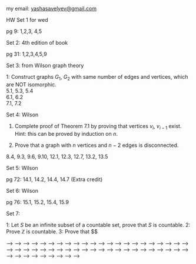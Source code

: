 my email: yashasavelyev@gmail.com 

HW Set 1 for wed

pg 9: 1,2,3, 4,5  

Set 2: 4th edition of book

pg 31: 1,2,3,4,5,9  

Set 3: from Wilson graph theory

1: Construct graphs $G_1$, $G_2$ with same number of edges and vertices, which are NOT isomorphic.  
5.1, 5.3, 5.4   
6.1, 6.2  
7.1, 7.2


Set 4: Wilson

1) Complete proof of Theorem 7.1 by proving that vertices $v_i$, $v_{i-1}$ exist.
Hint: this can be proved by induction on $n$.

2) Prove that a graph with $n$ vertices and $n-2$ edges is disconnected.

8.4, 9.3, 9.6, 9.10, 12.1, 12.3, 12.7, 13.2, 13.5  

Set 5: Wilson

pg 72: 14.1, 14.2, 14.4, 14.7 (Extra credit)  

Set 6: Wilson

pg 76: 15.1, 15.2, 15.4, 15.9  

Set 7: 

1: Let $S$ be an infinite subset of a countable set, prove that $S$ is countable.
2: Prove $\mathbb{Z}$ is countable.
3: Prove that $\$

<!-- pg 26: 2,5,6   -->
<!--  -->
<!-- HW Set 2 for thurs -->
<!--  -->
<!-- pg 196: 2   -->
<!-- pg 27: 12, 15   -->
<!--  -->
<!-- HW 3 for wed -->
<!--  -->
<!-- pg 196 3,4, 6   -->
<!-- Provide details for Corollary 9.3   -->
<!-- Wilson, Introduction to Graph theory: 8.4, 8.7   -->
<!--  -->
<!-- HW 4 for wed -->
<!--  -->
<!-- pg 228 Walk: 1 -->
<!-- Wilson: 9.1, 9.3, 9.5, 9.6 -->
<!--  -->
<!-- HW 5 for wed -->
<!--  -->
<!-- Wilson: 11.1, 11.4   -->
<!-- 12.1, 12.3, 13.1, 13.2, 13.5   -->
<!--  -->
<!-- HW 6 for wed -->
<!--  -->
<!-- Find the Euler characteristic of a surface of genus 2 from which two disks have been cut out. -->
<!--  -->
<!-- Wilson: 15.1, 15.2, 15.3, 15.5 -->
<!--  -->
<!-- HW 7 for same wed -->
<!--  -->
<!-- Hopfcroft: 2.2.1, 2.2.2, 2.2.9, 2.3.4 a) -->
<!--  -->
<!-- HW 8 for thurs, -->
<!--  -->
<!-- Hopfcroft: 2.3.4 a), 2.3.5 -->
<!--  -->
<!-- Hw 9 -->
<!--  -->
<!-- 1) Prove that an infinite subset of a countable set is countable (enumerable). -->
<!-- 2) Show that the set of positive rational numbers is countable. Hint, the slick way to do this is to use 1) by finding an injection from positive rationals to the positive integers. -->
<!-- <!-- 1) Prove that an infinite subset of a countably infinite set is countably infinite. --> -->
<!-- <!-- 1.1:  2, 3, 4, 5, 6a, 10 --> -->
<!-- <!--  --> -->
<!-- <!-- HW Set 2 for tue --> -->
<!-- <!--  --> -->
<!-- <!-- 1) Prove that a bounded sequence has a convergent subsequence. --> -->
<!-- <!--  --> -->
<!-- <!-- 1.2: 14, 17, 20   --> -->
<!-- <!-- 1.3: 26, 31   --> -->
<!-- <!-- 1.4: 34, 41, 42, 43   --> -->
<!-- <!--  --> -->
<!-- <!-- HW Set 3 for tue --> -->
<!-- <!--  --> -->
<!-- <!-- 2.1: 3, 5   --> -->
<!-- <!-- 2.2: 10, 11, 14   --> -->
<!-- <!-- 2.3: 18   --> -->
<!-- <!-- 2.4: 24, 25, 26   --> -->
<!-- <!-- 3.1: 1, 8   --> -->
<!-- <!-- 3.2: 12   --> -->
<!-- <!-- <!-- 3.3 19, 20, 25, 38, 40 --> --> -->
<!-- <!--  --> -->
<!-- <!-- HW set 4 for fri --> -->
<!-- <!--  --> -->
<!-- <!-- 3.3: 19, 24, 30, 36, 39 --> -->
<!-- <!--  --> -->
<!-- <!-- set 5 for fri --> -->
<!-- <!--  --> -->
<!-- <!-- 3.4: 41 --> -->
<!-- <!-- 4.1: 1, 3 --> -->
<!-- <!-- 4.2: 11, 14, --> -->
<!-- <!-- 4.3: 16, 28, 30 --> -->
<!-- <!--  --> -->
<!-- <!-- set 6 for fri --> -->
<!-- <!--  --> -->
<!-- <!-- 4.4: 37   --> -->
<!-- <!-- 5.1: 1, 3, 5   --> -->
<!-- <!-- 5.2: 6, 7, 9   --> -->
<!-- <!-- 5.3: 12    --> -->
<!-- <!-- 5.5: 18   --> -->
<!-- <!-- 5.6: 28   --> -->
<!-- <!-- 5.7: 33 --> -->
<!-- <!--  --> -->
<!-- <!-- set 7 for fri --> -->
<!-- <!--  --> -->
<!-- <!-- 6.1: 1, 2   --> -->
<!-- <!-- 6.2: 14, 15, 16   --> -->
<!-- <!-- 6.3: 18, 19, 21   --> -->
<!-- <!-- 6.4: 29   --> -->
<!-- <!--  --> -->
<!-- <!-- set 8 for next tue --> -->
<!-- <!--  --> -->
<!-- <!-- 6.5: 32, 34, 36 --> -->
